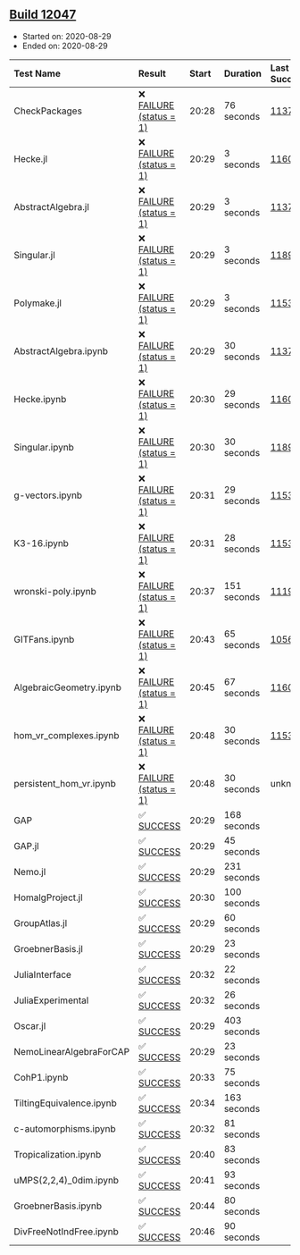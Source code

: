 ## [Build 12047](https://oscarci.mathematik.uni-kl.de/job/oscar/12047/)

* Started on: 2020-08-29
* Ended on: 2020-08-29

| Test Name    | Result | Start | Duration | Last Success | First Failure |
|:-------------|:-------|:------|:---------|:-------------|:--------------|
| CheckPackages | ❌ [FAILURE (status = 1)](https://oscarci.mathematik.uni-kl.de/job/oscar/12047/artifact/logs/build-12047/CheckPackages.log) | 20:28 | 76 seconds | [11376](https://oscarci.mathematik.uni-kl.de/job/oscar/11376/) | [11377](https://oscarci.mathematik.uni-kl.de/job/oscar/11377/) |
| Hecke.jl | ❌ [FAILURE (status = 1)](https://oscarci.mathematik.uni-kl.de/job/oscar/12047/artifact/logs/build-12047/Hecke.jl.log) | 20:29 | 3 seconds | [11602](https://oscarci.mathematik.uni-kl.de/job/oscar/11602/) | [11603](https://oscarci.mathematik.uni-kl.de/job/oscar/11603/) |
| AbstractAlgebra.jl | ❌ [FAILURE (status = 1)](https://oscarci.mathematik.uni-kl.de/job/oscar/12047/artifact/logs/build-12047/AbstractAlgebra.jl.log) | 20:29 | 3 seconds | [11376](https://oscarci.mathematik.uni-kl.de/job/oscar/11376/) | [11377](https://oscarci.mathematik.uni-kl.de/job/oscar/11377/) |
| Singular.jl | ❌ [FAILURE (status = 1)](https://oscarci.mathematik.uni-kl.de/job/oscar/12047/artifact/logs/build-12047/Singular.jl.log) | 20:29 | 3 seconds | [11893](https://oscarci.mathematik.uni-kl.de/job/oscar/11893/) | [11894](https://oscarci.mathematik.uni-kl.de/job/oscar/11894/) |
| Polymake.jl | ❌ [FAILURE (status = 1)](https://oscarci.mathematik.uni-kl.de/job/oscar/12047/artifact/logs/build-12047/Polymake.jl.log) | 20:29 | 3 seconds | [11532](https://oscarci.mathematik.uni-kl.de/job/oscar/11532/) | [11533](https://oscarci.mathematik.uni-kl.de/job/oscar/11533/) |
| AbstractAlgebra.ipynb | ❌ [FAILURE (status = 1)](https://oscarci.mathematik.uni-kl.de/job/oscar/12047/artifact/logs/build-12047/AbstractAlgebra.ipynb.log) | 20:29 | 30 seconds | [11376](https://oscarci.mathematik.uni-kl.de/job/oscar/11376/) | [11377](https://oscarci.mathematik.uni-kl.de/job/oscar/11377/) |
| Hecke.ipynb | ❌ [FAILURE (status = 1)](https://oscarci.mathematik.uni-kl.de/job/oscar/12047/artifact/logs/build-12047/Hecke.ipynb.log) | 20:30 | 29 seconds | [11602](https://oscarci.mathematik.uni-kl.de/job/oscar/11602/) | [11603](https://oscarci.mathematik.uni-kl.de/job/oscar/11603/) |
| Singular.ipynb | ❌ [FAILURE (status = 1)](https://oscarci.mathematik.uni-kl.de/job/oscar/12047/artifact/logs/build-12047/Singular.ipynb.log) | 20:30 | 30 seconds | [11893](https://oscarci.mathematik.uni-kl.de/job/oscar/11893/) | [11894](https://oscarci.mathematik.uni-kl.de/job/oscar/11894/) |
| g-vectors.ipynb | ❌ [FAILURE (status = 1)](https://oscarci.mathematik.uni-kl.de/job/oscar/12047/artifact/logs/build-12047/g-vectors.ipynb.log) | 20:31 | 29 seconds | [11532](https://oscarci.mathematik.uni-kl.de/job/oscar/11532/) | [11533](https://oscarci.mathematik.uni-kl.de/job/oscar/11533/) |
| K3-16.ipynb | ❌ [FAILURE (status = 1)](https://oscarci.mathematik.uni-kl.de/job/oscar/12047/artifact/logs/build-12047/K3-16.ipynb.log) | 20:31 | 28 seconds | [11532](https://oscarci.mathematik.uni-kl.de/job/oscar/11532/) | [11533](https://oscarci.mathematik.uni-kl.de/job/oscar/11533/) |
| wronski-poly.ipynb | ❌ [FAILURE (status = 1)](https://oscarci.mathematik.uni-kl.de/job/oscar/12047/artifact/logs/build-12047/wronski-poly.ipynb.log) | 20:37 | 151 seconds | [11192](https://oscarci.mathematik.uni-kl.de/job/oscar/11192/) | [11193](https://oscarci.mathematik.uni-kl.de/job/oscar/11193/) |
| GITFans.ipynb | ❌ [FAILURE (status = 1)](https://oscarci.mathematik.uni-kl.de/job/oscar/12047/artifact/logs/build-12047/GITFans.ipynb.log) | 20:43 | 65 seconds | [10566](https://oscarci.mathematik.uni-kl.de/job/oscar/10566/) | [10567](https://oscarci.mathematik.uni-kl.de/job/oscar/10567/) |
| AlgebraicGeometry.ipynb | ❌ [FAILURE (status = 1)](https://oscarci.mathematik.uni-kl.de/job/oscar/12047/artifact/logs/build-12047/AlgebraicGeometry.ipynb.log) | 20:45 | 67 seconds | [11602](https://oscarci.mathematik.uni-kl.de/job/oscar/11602/) | [11603](https://oscarci.mathematik.uni-kl.de/job/oscar/11603/) |
| hom_vr_complexes.ipynb | ❌ [FAILURE (status = 1)](https://oscarci.mathematik.uni-kl.de/job/oscar/12047/artifact/logs/build-12047/hom_vr_complexes.ipynb.log) | 20:48 | 30 seconds | [11532](https://oscarci.mathematik.uni-kl.de/job/oscar/11532/) | [11533](https://oscarci.mathematik.uni-kl.de/job/oscar/11533/) |
| persistent_hom_vr.ipynb | ❌ [FAILURE (status = 1)](https://oscarci.mathematik.uni-kl.de/job/oscar/12047/artifact/logs/build-12047/persistent_hom_vr.ipynb.log) | 20:48 | 30 seconds | unknown | unknown |
| GAP | ✅ [SUCCESS](https://oscarci.mathematik.uni-kl.de/job/oscar/12047/artifact/logs/build-12047/GAP.log) | 20:29 | 168 seconds |  |  |
| GAP.jl | ✅ [SUCCESS](https://oscarci.mathematik.uni-kl.de/job/oscar/12047/artifact/logs/build-12047/GAP.jl.log) | 20:29 | 45 seconds |  |  |
| Nemo.jl | ✅ [SUCCESS](https://oscarci.mathematik.uni-kl.de/job/oscar/12047/artifact/logs/build-12047/Nemo.jl.log) | 20:29 | 231 seconds |  |  |
| HomalgProject.jl | ✅ [SUCCESS](https://oscarci.mathematik.uni-kl.de/job/oscar/12047/artifact/logs/build-12047/HomalgProject.jl.log) | 20:30 | 100 seconds |  |  |
| GroupAtlas.jl | ✅ [SUCCESS](https://oscarci.mathematik.uni-kl.de/job/oscar/12047/artifact/logs/build-12047/GroupAtlas.jl.log) | 20:29 | 60 seconds |  |  |
| GroebnerBasis.jl | ✅ [SUCCESS](https://oscarci.mathematik.uni-kl.de/job/oscar/12047/artifact/logs/build-12047/GroebnerBasis.jl.log) | 20:29 | 23 seconds |  |  |
| JuliaInterface | ✅ [SUCCESS](https://oscarci.mathematik.uni-kl.de/job/oscar/12047/artifact/logs/build-12047/JuliaInterface.log) | 20:32 | 22 seconds |  |  |
| JuliaExperimental | ✅ [SUCCESS](https://oscarci.mathematik.uni-kl.de/job/oscar/12047/artifact/logs/build-12047/JuliaExperimental.log) | 20:32 | 26 seconds |  |  |
| Oscar.jl | ✅ [SUCCESS](https://oscarci.mathematik.uni-kl.de/job/oscar/12047/artifact/logs/build-12047/Oscar.jl.log) | 20:29 | 403 seconds |  |  |
| NemoLinearAlgebraForCAP | ✅ [SUCCESS](https://oscarci.mathematik.uni-kl.de/job/oscar/12047/artifact/logs/build-12047/NemoLinearAlgebraForCAP.log) | 20:29 | 23 seconds |  |  |
| CohP1.ipynb | ✅ [SUCCESS](https://oscarci.mathematik.uni-kl.de/job/oscar/12047/artifact/logs/build-12047/CohP1.ipynb.log) | 20:33 | 75 seconds |  |  |
| TiltingEquivalence.ipynb | ✅ [SUCCESS](https://oscarci.mathematik.uni-kl.de/job/oscar/12047/artifact/logs/build-12047/TiltingEquivalence.ipynb.log) | 20:34 | 163 seconds |  |  |
| c-automorphisms.ipynb | ✅ [SUCCESS](https://oscarci.mathematik.uni-kl.de/job/oscar/12047/artifact/logs/build-12047/c-automorphisms.ipynb.log) | 20:32 | 81 seconds |  |  |
| Tropicalization.ipynb | ✅ [SUCCESS](https://oscarci.mathematik.uni-kl.de/job/oscar/12047/artifact/logs/build-12047/Tropicalization.ipynb.log) | 20:40 | 83 seconds |  |  |
| uMPS(2,2,4)_0dim.ipynb | ✅ [SUCCESS](https://oscarci.mathematik.uni-kl.de/job/oscar/12047/artifact/logs/build-12047/uMPS-2-2-4-_0dim.ipynb.log) | 20:41 | 93 seconds |  |  |
| GroebnerBasis.ipynb | ✅ [SUCCESS](https://oscarci.mathematik.uni-kl.de/job/oscar/12047/artifact/logs/build-12047/GroebnerBasis.ipynb.log) | 20:44 | 80 seconds |  |  |
| DivFreeNotIndFree.ipynb | ✅ [SUCCESS](https://oscarci.mathematik.uni-kl.de/job/oscar/12047/artifact/logs/build-12047/DivFreeNotIndFree.ipynb.log) | 20:46 | 90 seconds |  |  |
